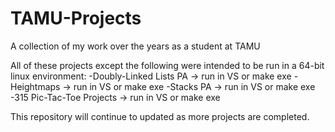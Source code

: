 # TAMU-Projects
A collection of my work over the years as a student at TAMU

All of these projects except the following were intended to be run in a 64-bit linux environment:
-Doubly-Linked Lists PA -> run in VS or make exe
-Heightmaps -> run in VS or make exe
-Stacks PA -> run in VS or make exe
-315 Pic-Tac-Toe Projects -> run in VS or make exe

This repository will continue to updated as more projects are completed.
